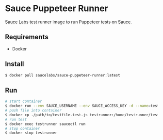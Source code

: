 Sauce Puppeteer Runner
======================

Sauce Labs test runner image to run Puppeteer tests on Sauce.

## Requirements

- Docker

## Install

```sh
$ docker pull saucelabs/sauce-puppeteer-runner:latest
```

## Run

```sh
# start container
$ docker run --env SAUCE_USERNAME --env SAUCE_ACCESS_KEY -d --name=testrunner saucelabs/sauce-puppeteer-runner:latest
# push file into container
$ docker cp ./path/to/testfile.test.js testrunner:/home/testrunner/tests
# run test
$ docker exec testrunner saucectl run
# stop container
$ docker stop testrunner
```
